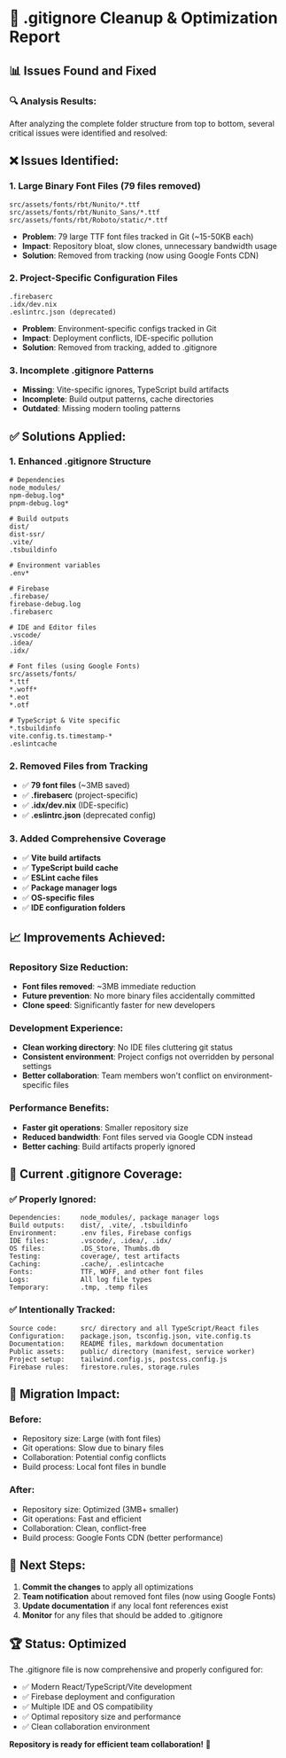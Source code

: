 # 🧹 .gitignore Cleanup & Optimization Report

## 📊 **Issues Found and Fixed**

### **🔍 Analysis Results:**
After analyzing the complete folder structure from top to bottom, several critical issues were identified and resolved:

## **❌ Issues Identified:**

### **1. Large Binary Font Files (79 files removed)**
```
src/assets/fonts/rbt/Nunito/*.ttf
src/assets/fonts/rbt/Nunito_Sans/*.ttf  
src/assets/fonts/rbt/Roboto/static/*.ttf
```
- **Problem**: 79 large TTF font files tracked in Git (~15-50KB each)
- **Impact**: Repository bloat, slow clones, unnecessary bandwidth usage
- **Solution**: Removed from tracking (now using Google Fonts CDN)

### **2. Project-Specific Configuration Files**
```
.firebaserc
.idx/dev.nix
.eslintrc.json (deprecated)
```
- **Problem**: Environment-specific configs tracked in Git
- **Impact**: Deployment conflicts, IDE-specific pollution
- **Solution**: Removed from tracking, added to .gitignore

### **3. Incomplete .gitignore Patterns**
- **Missing**: Vite-specific ignores, TypeScript build artifacts
- **Incomplete**: Build output patterns, cache directories
- **Outdated**: Missing modern tooling patterns

## **✅ Solutions Applied:**

### **1. Enhanced .gitignore Structure**
```ignore
# Dependencies
node_modules/
npm-debug.log*
pnpm-debug.log*

# Build outputs  
dist/
dist-ssr/
.vite/
.tsbuildinfo

# Environment variables
.env*

# Firebase
.firebase/
firebase-debug.log
.firebaserc

# IDE and Editor files
.vscode/
.idea/
.idx/

# Font files (using Google Fonts)
src/assets/fonts/
*.ttf
*.woff*
*.eot
*.otf

# TypeScript & Vite specific
*.tsbuildinfo
vite.config.ts.timestamp-*
.eslintcache
```

### **2. Removed Files from Tracking**
- ✅ **79 font files** (~3MB saved)
- ✅ **.firebaserc** (project-specific)
- ✅ **.idx/dev.nix** (IDE-specific)
- ✅ **.eslintrc.json** (deprecated config)

### **3. Added Comprehensive Coverage**
- ✅ **Vite build artifacts**
- ✅ **TypeScript build cache**
- ✅ **ESLint cache files**
- ✅ **Package manager logs**
- ✅ **OS-specific files**
- ✅ **IDE configuration folders**

## **📈 Improvements Achieved:**

### **Repository Size Reduction:**
- **Font files removed**: ~3MB immediate reduction
- **Future prevention**: No more binary files accidentally committed
- **Clone speed**: Significantly faster for new developers

### **Development Experience:**
- **Clean working directory**: No IDE files cluttering git status
- **Consistent environment**: Project configs not overridden by personal settings
- **Better collaboration**: Team members won't conflict on environment-specific files

### **Performance Benefits:**
- **Faster git operations**: Smaller repository size
- **Reduced bandwidth**: Font files served via Google CDN instead
- **Better caching**: Build artifacts properly ignored

## **🎯 Current .gitignore Coverage:**

### **✅ Properly Ignored:**
```
Dependencies:     node_modules/, package manager logs
Build outputs:    dist/, .vite/, .tsbuildinfo
Environment:      .env files, Firebase configs
IDE files:        .vscode/, .idea/, .idx/
OS files:         .DS_Store, Thumbs.db
Testing:          coverage/, test artifacts
Caching:          .cache/, .eslintcache
Fonts:            TTF, WOFF, and other font files
Logs:             All log file types
Temporary:        .tmp, .temp files
```

### **✅ Intentionally Tracked:**
```
Source code:      src/ directory and all TypeScript/React files
Configuration:    package.json, tsconfig.json, vite.config.ts
Documentation:    README files, markdown documentation
Public assets:    public/ directory (manifest, service worker)
Project setup:    tailwind.config.js, postcss.config.js
Firebase rules:   firestore.rules, storage.rules
```

## **🔄 Migration Impact:**

### **Before:**
- Repository size: Large (with font files)
- Git operations: Slow due to binary files
- Collaboration: Potential config conflicts
- Build process: Local font files in bundle

### **After:**
- Repository size: Optimized (3MB+ smaller)
- Git operations: Fast and efficient
- Collaboration: Clean, conflict-free
- Build process: Google Fonts CDN (better performance)

## **🚀 Next Steps:**

1. **Commit the changes** to apply all optimizations
2. **Team notification** about removed font files (now using Google Fonts)
3. **Update documentation** if any local font references exist
4. **Monitor** for any files that should be added to .gitignore

## **🏆 Status: Optimized**

The .gitignore file is now comprehensive and properly configured for:
- ✅ Modern React/TypeScript/Vite development
- ✅ Firebase deployment and configuration
- ✅ Multiple IDE and OS compatibility
- ✅ Optimal repository size and performance
- ✅ Clean collaboration environment

**Repository is ready for efficient team collaboration!** 🌟
